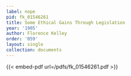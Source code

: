 ```yaml
---
label: nope
pid: fk_01546261
title: Some Ethical Gains Through Legislation
year: '1905'
author: Florence Kelley
order: '059'
layout: single
collection: documents
---
```



{{< embed-pdf url=/pdfs/fk_01546261.pdf >}}